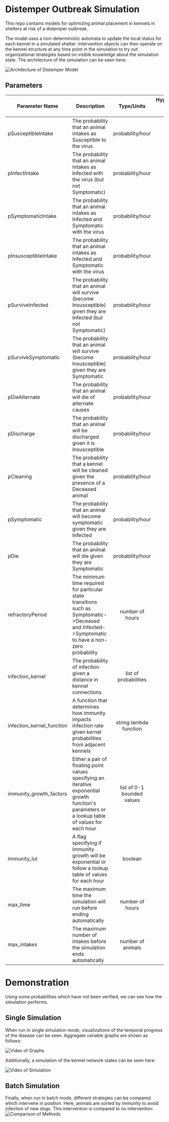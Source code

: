 # Distemper Outbreak Simulation
This repo contains models for optimizing animal placement in kennels in shelters at risk of a distemper outbreak.

The model uses a non-deterministic automata to update the local status for each kennel in a simulated shelter. Intervention objects can then operate on the kennel structure at any time point in the simulation to try out organizational strategies based on visible knowledge about the simulation state. The architecture of the simulation can be seen here:

![Architecture of Distemper Model](https://github.com/austinpetsalive/distemper-outbreak/blob/master/media/Distemper%20Model.png?raw=true)

## Parameters

| Parameter Name            | Description                                                                                                                                       | Type/Units                 | Hypothesized Value (or Range) | Source                                                              |
| ------------------------- | ------------------------------------------------------------------------------------------------------------------------------------------------- | :------------------------: | ----------------------------: | ------------------------------------------------------------------- |
| pSusceptibleIntake        | The probability that an animal intakes as Susceptible to the virus                                                                                | probability/hour           | ???                           | N/A                                                                 |
| pInfectIntake             | The probability that an animal intakes as Infected with the virus (but not Symptomatic)                                                           | probability/hour           | ???                           | N/A                                                                 |
| pSymptomaticIntake        | The probability that an animal intakes as Infected and Symptomatic with the virus                                                                 | probability/hour           | ???                           | N/A                                                                 |
| pInsusceptibleIntake      | The probability that an animal intakes as Infected and Symptomatic with the virus                                                                 | probability/hour           | ???                           | N/A                                                                 |
| pSurviveInfected          | The probability that an animal will survive (become Insusceptible) given they are Infected (but not Symptomatic)                                  | probability/hour           | ???                           | N/A                                                                 |
| pSurviveSymptomatic       | The probability that an animal will survive (become Insusceptible) given they are Symptomatic                                                     | probability/hour           | ???                           | N/A                                                                 |
| pDieAlternate             | The probability that an animal will die of alternate causes                                                                                       | probability/hour           | ???                           | N/A                                                                 |
| pDischarge                | The probability that an animal will be discharged given it is Insusceptible                                                                       | probability/hour           | ???                           | N/A                                                                 |
| pCleaning                 | The probability that a kennel will be cleaned given the presence of a Deceased animal                                                             | probability/hour           | ???                           | N/A                                                                 |
| pSymptomatic              | The probability that an animal will become symptomatic given they are Infected                                                                    | probability/hour           | ???                           | N/A                                                                 |
| pDie                      | The probability that an animal will die given they are Symptomatic                                                                                | probability/hour           | ???                           | N/A                                                                 |
| refractoryPeriod          | The minimum time required for particular state transitions such as Symptomatic->Deceased and Infected->Symptomatic to have a non-zero probability | number of hours            | ???                           | N/A                                                                 |
| infection_kernel          | The probability of infection given a distance in kennel connections                                                                               | list of probabilities      | ???                           | N/A                                                                 |
| infection_kernel_function | A function that determines how immunity impacts infection rate given kernel probabilities from adjacent kennels                                   | string lambda function     | k*(1-immunity)                | N/A                                                                 |
| immunity_growth_factors   | Either a pair of floating point values specifying an iterative exponential growth function's parameters or a lookup table of values for each hour | list of 0-1 bounded values | ???                           | N/A                                                                 |
| immunity_lut              | A flag specifying if immunity growth will be exponential or follow a lookup table of values for each hour                                         | boolean                    | True                          | True for lookup table function, False for exponential growth factor |
| max_time                  | The maximum time the simulation will run before ending automatically                                                                              | number of hours            | 744                           | 1 Month Estimate                                                    |
| max_intakes               | The maximum number of intakes before the simulation ends automatically                                                                            | number of animals          | None                          | N/A                                                                 |

# Demonstration

Using some probabilities which have not been verified, we can see how the simulation performs. 

## Single Simulation
When run in single simulation mode, visualizations of the temporal progress of the disease can be seen. Aggregate variable graphs are shown as follows:

![Video of Graphs](https://github.com/austinpetsalive/distemper-outbreak/blob/master/media/graphs.gif?raw=true)

Additionally, a simulation of the kennel network states can be seen here:

![Video of Simulation](https://github.com/austinpetsalive/distemper-outbreak/blob/master/media/sim.gif?raw=true)

## Batch Simulation
Finally, when run in batch mode, different strategies can be compared which intervene in position. Here, animals are sorted by immunity to avoid infection of new dogs. This intervention is compared to no intervention:
![Comparison of Methods](https://github.com/austinpetsalive/distemper-outbreak/blob/master/media/Figure_1.png?raw=true)
